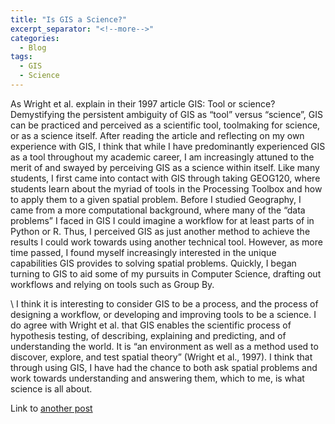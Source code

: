 ```yaml
---
title: "Is GIS a Science?"
excerpt_separator: "<!--more-->"
categories:
  - Blog
tags:
  - GIS
  - Science
---
```


As Wright et al. explain in their 1997 article GIS: Tool or science? Demystifying the persistent ambiguity of GIS as “tool” versus “science”, GIS can be practiced and perceived as a scientific tool, toolmaking for science, or as a science itself. After reading the article and reflecting on my own experience with GIS, I think that while I have predominantly experienced GIS as a tool throughout my academic career, I am increasingly attuned to the merit of and swayed by perceiving GIS as a science within itself. Like many students, I first came into contact with GIS through taking GEOG120, where students learn about the myriad of tools in the Processing Toolbox and how to apply them to a given spatial problem. Before I studied Geography, I came from a more computational background, where many of the “data problems” I faced in GIS I could imagine a workflow for at least parts of in Python or R. Thus, I perceived GIS as just another method to achieve the results I could work towards using another technical tool. However, as more time passed, I found myself increasingly interested in the unique capabilities GIS provides to solving spatial problems. Quickly, I began turning to GIS to aid some of my pursuits in Computer Science, drafting out workflows and relying on tools such as Group By. 

\ I think it is interesting to consider GIS to be a process, and the process of designing a workflow, or developing and improving tools to be a science. I do agree with Wright et al. that GIS enables the scientific process of hypothesis testing, of describing, explaining and predicting, and of understanding the world. It is “an environment as well as a method used to discover, explore, and test spatial theory” (Wright et al., 1997). I think that through using GIS, I have had the chance to both ask spatial problems and work towards understanding and answering them, which to me, is what science is all about.  

Link to [another post](/_posts/gis-science/)
